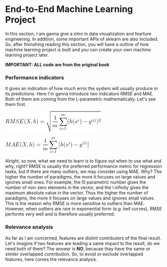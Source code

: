 # End-to-End Machine Learning Project
In this section, I am ganna give a intro in data visualization and fearture engineering. In addition, some important APIs of sklearn are also included. So, after fininshing reading this section, you will have a outline of how machine learning project is built and you can create your own machine learning project later. 

**IMPORTANT: ALL code are from the original book**

### Performance indicators
It gives an indication of how much error the system will usually produce in its predictions. Here I'm ganna introduce two indicators RMSE and MAE. Both of them are coming from the L-parametric mathematically. Let's see them first.

![avatar](/End-to-End_ML/RMSE.jpg)

![avatar](/End-to-End_ML/MAE.jpg)

Alright, so now, what we need to learn is to figure out when to use what and why, right? RMSE is usually the preferred performance metric for regression tasks, but if there are many outliers, we may consider using MAE. Why? The higher the number of paradigms, the more it focuses on large values and ignores small ones. For example, the l0 parametric number gives the number of non-zero elements in the vector, and the l infinity gives the maximum absolute value in the vector. Thus the higher the number of paradigms, the more it focuses on large values and ignores small values. This is the reason why RMSE is more sensitive to outliers than MAE. However, when outliers are rare in exponential form (e.g. bell curves), RMSE performs very well and is therefore usually preferred.

### Relevance analysis
As far as I am concerned, features are distint contributers of the final result. Let's imagine if two features are leading a same impact to the result, do we need both of them? The answer is **NO**, because thay have the same or similer overlapped contribution. So, to avoid or exclude overlapped features, here comes the relevance analysis.